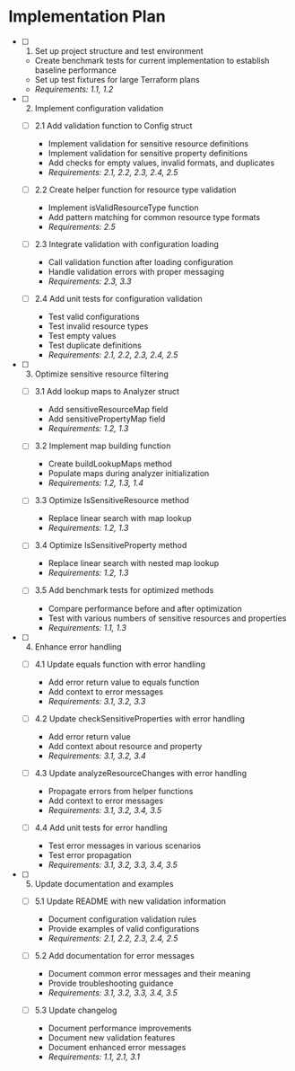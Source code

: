 # Implementation Plan

- [ ] 1. Set up project structure and test environment
  - Create benchmark tests for current implementation to establish baseline performance
  - Set up test fixtures for large Terraform plans
  - _Requirements: 1.1, 1.2_

- [ ] 2. Implement configuration validation
  - [ ] 2.1 Add validation function to Config struct
    - Implement validation for sensitive resource definitions
    - Implement validation for sensitive property definitions
    - Add checks for empty values, invalid formats, and duplicates
    - _Requirements: 2.1, 2.2, 2.3, 2.4, 2.5_
  
  - [ ] 2.2 Create helper function for resource type validation
    - Implement isValidResourceType function
    - Add pattern matching for common resource type formats
    - _Requirements: 2.5_
  
  - [ ] 2.3 Integrate validation with configuration loading
    - Call validation function after loading configuration
    - Handle validation errors with proper messaging
    - _Requirements: 2.3, 3.3_
  
  - [ ] 2.4 Add unit tests for configuration validation
    - Test valid configurations
    - Test invalid resource types
    - Test empty values
    - Test duplicate definitions
    - _Requirements: 2.1, 2.2, 2.3, 2.4, 2.5_

- [ ] 3. Optimize sensitive resource filtering
  - [ ] 3.1 Add lookup maps to Analyzer struct
    - Add sensitiveResourceMap field
    - Add sensitivePropertyMap field
    - _Requirements: 1.2, 1.3_
  
  - [ ] 3.2 Implement map building function
    - Create buildLookupMaps method
    - Populate maps during analyzer initialization
    - _Requirements: 1.2, 1.3, 1.4_
  
  - [ ] 3.3 Optimize IsSensitiveResource method
    - Replace linear search with map lookup
    - _Requirements: 1.2, 1.3_
  
  - [ ] 3.4 Optimize IsSensitiveProperty method
    - Replace linear search with nested map lookup
    - _Requirements: 1.2, 1.3_
  
  - [ ] 3.5 Add benchmark tests for optimized methods
    - Compare performance before and after optimization
    - Test with various numbers of sensitive resources and properties
    - _Requirements: 1.1, 1.3_

- [ ] 4. Enhance error handling
  - [ ] 4.1 Update equals function with error handling
    - Add error return value to equals function
    - Add context to error messages
    - _Requirements: 3.1, 3.2, 3.3_
  
  - [ ] 4.2 Update checkSensitiveProperties with error handling
    - Add error return value
    - Add context about resource and property
    - _Requirements: 3.1, 3.2, 3.4_
  
  - [ ] 4.3 Update analyzeResourceChanges with error handling
    - Propagate errors from helper functions
    - Add context to error messages
    - _Requirements: 3.1, 3.2, 3.4, 3.5_
  
  - [ ] 4.4 Add unit tests for error handling
    - Test error messages in various scenarios
    - Test error propagation
    - _Requirements: 3.1, 3.2, 3.3, 3.4, 3.5_

- [ ] 5. Update documentation and examples
  - [ ] 5.1 Update README with new validation information
    - Document configuration validation rules
    - Provide examples of valid configurations
    - _Requirements: 2.1, 2.2, 2.3, 2.4, 2.5_
  
  - [ ] 5.2 Add documentation for error messages
    - Document common error messages and their meaning
    - Provide troubleshooting guidance
    - _Requirements: 3.1, 3.2, 3.3, 3.4, 3.5_
  
  - [ ] 5.3 Update changelog
    - Document performance improvements
    - Document new validation features
    - Document enhanced error messages
    - _Requirements: 1.1, 2.1, 3.1_